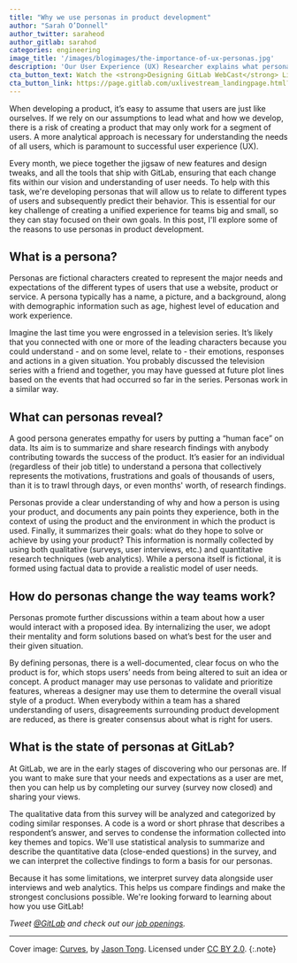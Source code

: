 ```yaml
---
title: "Why we use personas in product development"
author: "Sarah O’Donnell"
author_twitter: saraheod
author_gitlab: sarahod
categories: engineering
image_title: '/images/blogimages/the-importance-of-ux-personas.jpg'
description: 'Our User Experience (UX) Researcher explains what personas are and how they change the way teams work'
cta_button_text: Watch the <strong>Designing GitLab WebCast</strong> Live!
cta_button_link: https://page.gitlab.com/uxlivestream_landingpage.html?utm_medium=blog&utm_source=blog&utm_campaign=ux+webcast&utm_content=register+now+button
---
```


When developing a product, it’s easy to assume that users are just like ourselves. If we rely on our assumptions to lead what and how we develop, there is a risk of creating a product that may only work for a segment of users. A more analytical approach is necessary for understanding the needs of all users, which is paramount to successful user experience (UX).

<!--more-->

Every month, we piece together the jigsaw of new features and design tweaks, and all the tools that ship with GitLab, ensuring that each change fits within our vision and understanding of user needs. To help with this task, we're developing personas that will allow us to relate to different types of users and subsequently predict their behavior. This is essential for our key challenge of creating a unified experience for teams big and small, so they can stay focused on their own goals. In this post, I'll explore some of the reasons to use personas in product development.

## What is a persona?

Personas are fictional characters created to represent the major needs and expectations of the different types of users that use a website, product or service. A persona typically has a name, a picture, and a background, along with demographic information such as age, highest level of education and work experience.

Imagine the last time you were engrossed in a television series. It’s likely that you connected with one or more of the leading characters because you could understand - and on some level, relate to - their emotions, responses and actions in a given situation. You probably discussed the television series with a friend and together, you may have guessed at future plot lines based on the events that had occurred so far in the series. Personas work in a similar way.

## What can personas reveal?

 A good persona generates empathy for users by putting a “human face” on data. Its aim is to summarize and share research findings with anybody contributing towards the success of the product. It’s easier for an individual (regardless of their job title) to understand a persona that collectively represents the motivations, frustrations and goals of thousands of users, than it is to trawl through days, or even months' worth, of research findings.

 Personas provide a clear understanding of why and how a person is using your product, and documents any pain points they experience, both in the context of using the product and the environment in which the product is used. Finally, it summarizes their goals: what do they hope to solve or achieve by using your product? This information is normally collected by using both qualitative (surveys, user interviews, etc.) and quantitative research techniques (web analytics). While a persona itself is fictional, it is formed using factual data to provide a realistic model of user needs.

## How do personas change the way teams work?

 Personas promote further discussions within a team about how a user would interact with a proposed idea. By internalizing the user, we adopt their mentality and form solutions based on what’s best for the user and their given situation.

 By defining personas, there is a well-documented, clear focus on who the product is for, which stops users’ needs from being altered to suit an idea or concept. A product manager may use personas to validate and prioritize features, whereas a designer may use them to determine the overall visual style of a product. When everybody within a team has a shared understanding of users, disagreements surrounding product development are reduced, as there is greater consensus about what is right for users.

## What is the state of personas at GitLab?

At GitLab, we are in the early stages of discovering who our personas are. If you want to make sure that your needs and expectations as a user are met, then you can help us by completing our survey (survey now closed) and sharing your views.

The qualitative data from this survey will be analyzed and categorized by coding similar responses. A code is a word or short phrase that describes a respondent’s answer, and serves to condense the information collected into key themes and topics. We'll use statistical analysis to summarize and describe the quantitative data (close-ended questions) in the survey, and we can interpret the collective findings to form a basis for our personas.

Because it has some limitations, we interpret survey data alongside user interviews and web analytics. This helps us compare findings and make the strongest conclusions possible. We're looking forward to learning about how you use GitLab!

_Tweet [@GitLab](https://twitter.com/gitlab) and check out our [job openings](/jobs/)._

----

Cover image: [Curves](https://www.flickr.com/photos/sidneiensis/14109676698), by [Jason Tong](https://www.flickr.com/photos/sidneiensis/). Licensed under [CC BY 2.0](https://creativecommons.org/licenses/by/2.0/legalcode).
{:.note}

<!-- Identifiers, in alphabetical order -->

[survey link]: https://www.surveymonkey.co.uk/r/GitLab
